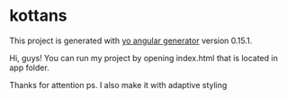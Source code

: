 # kottans

This project is generated with [yo angular generator](https://github.com/yeoman/generator-angular)
version 0.15.1.


Hi, guys! 
You can run my project by opening index.html that is located in app folder.

Thanks for attention
ps. I also make it with adaptive styling